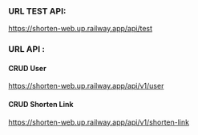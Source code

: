 
### URL TEST API: 
https://shorten-web.up.railway.app/api/test

### URL API :
#### CRUD User
https://shorten-web.up.railway.app/api/v1/user

#### CRUD Shorten Link
https://shorten-web.up.railway.app/api/v1/shorten-link